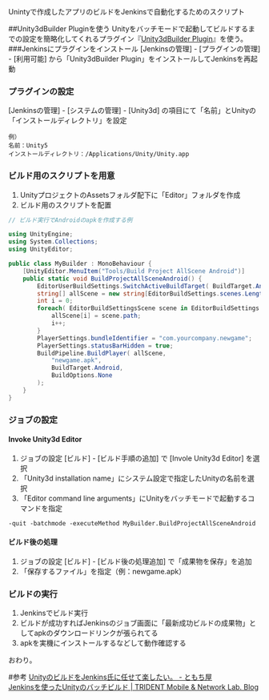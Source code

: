 Unintyで作成したアプリのビルドをJenkinsで自動化するためのスクリプト


##Unity3dBuilder Pluginを使う
Unityをバッチモードで起動してビルドするまでの設定を簡略化してくれるプラグイン『[Unity3dBuilder Plugin](https://wiki.jenkins-ci.org/display/JENKINS/Unity3dBuilder+Plugin)』を使う。
###Jenkinsにプラグインをインストール
[Jenkinsの管理] - [プラグインの管理] - [利用可能] から「Unity3dBuilder Plugin」をインストールしてJenkinsを再起動

### プラグインの設定
[Jenkinsの管理] - [システムの管理] - [Unity3d] の項目にて「名前」とUnityの「インストールディレクトリ」を設定

```
例）
名前：Unity5
インストールディレクトリ：/Applications/Unity/Unity.app
```

### ビルド用のスクリプトを用意
1. UnityプロジェクトのAssetsフォルダ配下に「Editor」フォルダを作成
2. ビルド用のスクリプトを配置

```c:Editor/MyBuilder.cs
// ビルド実行でAndroidのapkを作成する例

using UnityEngine;
using System.Collections;
using UnityEditor;

public class MyBuilder : MonoBehaviour {
	[UnityEditor.MenuItem("Tools/Build Project AllScene Android")]
	public static void BuildProjectAllSceneAndroid() {
		EditorUserBuildSettings.SwitchActiveBuildTarget( BuildTarget.Android );
		string[] allScene = new string[EditorBuildSettings.scenes.Length];
		int i = 0;
		foreach( EditorBuildSettingsScene scene in EditorBuildSettings.scenes ){
			allScene[i] = scene.path;
			i++;
		}	
		PlayerSettings.bundleIdentifier = "com.yourcompany.newgame";
		PlayerSettings.statusBarHidden = true;
		BuildPipeline.BuildPlayer( allScene,
			"newgame.apk",
			BuildTarget.Android,
			BuildOptions.None
		);
	}
}
```



### ジョブの設定

#### Invoke Unity3d Editor
1. ジョブの設定 [ビルド] - [ビルド手順の追加] で [Invole Unity3d Editor] を選択
2. 「Unity3d installation name」にシステム設定で指定したUnityの名前を選択
3.  「Editor command line arguments」にUnityをバッチモードで起動するコマンドを指定

```   
-quit -batchmode -executeMethod MyBuilder.BuildProjectAllSceneAndroid
```

#### ビルド後の処理
1. ジョブの設定 [ビルド] - [ビルド後の処理追加] で「成果物を保存」を追加
2. 「保存するファイル」を指定（例：newgame.apk）

### ビルドの実行
1. Jenkinsでビルド実行
2. ビルドが成功すればJenkinsのジョブ画面に「最新成功ビルドの成果物」としてapkのダウンロードリンクが張られてる
3. apkを実機にインストールするなどして動作確認する

おわり。

#参考
[UnityのビルドをJenkins氏に任せて楽したい。 - ともち屋](http://tomocha.hatenablog.com/entry/2013/07/23/001305)  
[Jenkinsを使ったUnityのバッチビルド | TRIDENT Mobile &amp; Network Lab. Blog](http://www.trident-game.com/blog/2013/06/05/jenkins%E3%82%92%E4%BD%BF%E3%81%A3%E3%81%9Funity%E3%81%AE%E3%83%90%E3%83%83%E3%83%81%E3%83%93%E3%83%AB%E3%83%89/)

